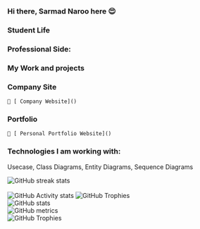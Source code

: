 ### Hi there, Sarmad Naroo here 😍 

    
### Student Life
  
###  Professional Side:
   
### My Work and projects
 
### Company Site 
    🔗 [ Company Website]()
    
### Portfolio    
    🔗 [ Personal Portfolio Website]()

### Technologies I am working with:

Usecase, Class Diagrams, Entity Diagrams, Sequence Diagrams

![GitHub streak stats](https://github-readme-streak-stats.herokuapp.com/?user=SarmadNaroo)  
<br/>
 ![GitHub Activity stats]( https://activity-graph.herokuapp.com/graph?username=SarmadNaroo)
![GitHub Trophies ](https://github-profile-trophy.vercel.app/?username=SarmadNaroo)  
![GitHub stats](https://github-readme-stats.vercel.app/api?username=SarmadNaroo&show_icons=true&theme=dark)  
![GitHub metrics](https://metrics.lecoq.io/SarmadNaroo)  
![GitHub Trophies ](https://github-readme-stats.vercel.app/api/top-langs/?username=SarmadNaroo)  
